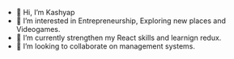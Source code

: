 - 👋 Hi, I’m Kashyap
- 👀 I’m interested in Entrepreneurship, Exploring new places and Videogames.
- 🌱 I’m currently strengthen my React skills and learnign redux.
- 💞️ I’m looking to collaborate on management systems.

<!---
Kashyap5551/Kashyap5551 is a ✨ special ✨ repository because its `README.md` (this file) appears on your GitHub profile.
You can click the Preview link to take a look at your changes.
--->
